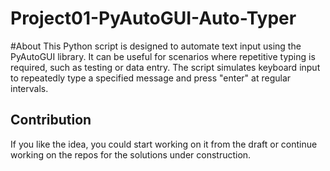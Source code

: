 # Project01-PyAutoGUI-Auto-Typer

#About 
This Python script is designed to automate text input using the PyAutoGUI library. It can be useful for scenarios where repetitive typing is required, such as testing or data entry. The script simulates keyboard input to repeatedly type a specified message and press "enter" at regular intervals.

## Contribution
If you like the idea, you could start working on it from the draft or continue working on the repos for the solutions under construction.
